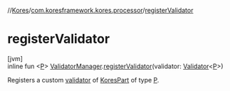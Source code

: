//[Kores](../../index.md)/[com.koresframework.kores.processor](index.md)/[registerValidator](register-validator.md)

# registerValidator

[jvm]\
inline fun <[P](register-validator.md)> [ValidatorManager](-validator-manager/index.md).[registerValidator](register-validator.md)(validator: [Validator](-validator/index.md)<[P](register-validator.md)>)

Registers a custom [validator](register-validator.md) of [KoresPart](../com.koresframework.kores/-kores-part/index.md) of type [P](register-validator.md).
